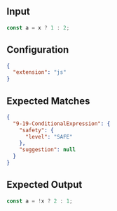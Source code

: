 
## Input
```javascript input
const a = x ? 1 : 2;
```

## Configuration
```json configuration
{
  "extension": "js"
}
```

## Expected Matches
```json expected matches
{
  "9-19-ConditionalExpression": {
    "safety": {
      "level": "SAFE"
    },
    "suggestion": null
  }
}
```

## Expected Output
```javascript expected output
const a = !x ? 2 : 1;
```
